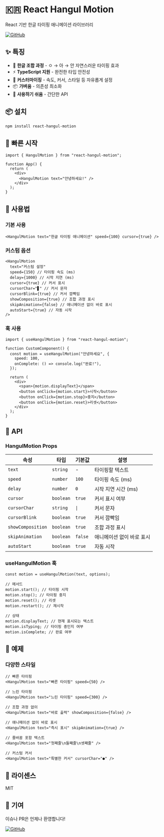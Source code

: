 # 🇰🇷 React Hangul Motion

React 기반 한글 타이핑 애니메이션 라이브러리

[![GitHub](https://img.shields.io/badge/GitHub-react--hangul--motion-blue?style=flat&logo=github)](https://github.com/lastPuzzle/react-hangul-motion)

## ✨ 특징

- 🎯 **한글 조합 과정** - ㅇ → 아 → 안 자연스러운 타이핑 효과
- ⚡ **TypeScript 지원** - 완전한 타입 안전성
- 🎨 **커스터마이징** - 속도, 커서, 스타일 등 자유롭게 설정
- 📦 **가벼움** - 의존성 최소화
- 🔧 **사용하기 쉬움** - 간단한 API

## 📦 설치

```bash
npm install react-hangul-motion
```

## 🚀 빠른 시작

```tsx
import { HangulMotion } from "react-hangul-motion";

function App() {
  return (
    <div>
      <HangulMotion text="안녕하세요!" />
    </div>
  );
}
```

## 📖 사용법

### 기본 사용

```tsx
<HangulMotion text="한글 타이핑 애니메이션" speed={100} cursor={true} />
```

### 커스텀 옵션

```tsx
<HangulMotion
  text="커스텀 설정"
  speed={150} // 타이핑 속도 (ms)
  delay={1000} // 시작 지연 (ms)
  cursor={true} // 커서 표시
  cursorChar="▋" // 커서 문자
  cursorBlink={true} // 커서 깜빡임
  showComposition={true} // 조합 과정 표시
  skipAnimation={false} // 애니메이션 없이 바로 표시
  autoStart={true} // 자동 시작
/>
```

### 훅 사용

```tsx
import { useHangulMotion } from "react-hangul-motion";

function CustomComponent() {
  const motion = useHangulMotion("안녕하세요", {
    speed: 100,
    onComplete: () => console.log("완료!"),
  });

  return (
    <div>
      <span>{motion.displayText}</span>
      <button onClick={motion.start}>시작</button>
      <button onClick={motion.stop}>중지</button>
      <button onClick={motion.reset}>리셋</button>
    </div>
  );
}
```

## 📝 API

### HangulMotion Props

| 속성              | 타입      | 기본값  | 설명                      |
| ----------------- | --------- | ------- | ------------------------- |
| `text`            | `string`  | -       | 타이핑할 텍스트           |
| `speed`           | `number`  | `100`   | 타이핑 속도 (ms)          |
| `delay`           | `number`  | `0`     | 시작 지연 시간 (ms)       |
| `cursor`          | `boolean` | `true`  | 커서 표시 여부            |
| `cursorChar`      | `string`  | `\|`    | 커서 문자                 |
| `cursorBlink`     | `boolean` | `true`  | 커서 깜빡임               |
| `showComposition` | `boolean` | `true`  | 조합 과정 표시            |
| `skipAnimation`   | `boolean` | `false` | 애니메이션 없이 바로 표시 |
| `autoStart`       | `boolean` | `true`  | 자동 시작                 |

### useHangulMotion 훅

```tsx
const motion = useHangulMotion(text, options);

// 메서드
motion.start(); // 타이핑 시작
motion.stop(); // 타이핑 중지
motion.reset(); // 리셋
motion.restart(); // 재시작

// 상태
motion.displayText; // 현재 표시되는 텍스트
motion.isTyping; // 타이핑 중인지 여부
motion.isComplete; // 완료 여부
```

## 🎨 예제

### 다양한 스타일

```tsx
// 빠른 타이핑
<HangulMotion text="빠른 타이핑" speed={50} />

// 느린 타이핑
<HangulMotion text="느린 타이핑" speed={300} />

// 조합 과정 없이
<HangulMotion text="바로 출력" showComposition={false} />

// 애니메이션 없이 바로 표시
<HangulMotion text="즉시 표시" skipAnimation={true} />

// 줄바꿈 포함 텍스트
<HangulMotion text="첫째줄\n둘째줄\n셋째줄" />

// 커스텀 커서
<HangulMotion text="특별한 커서" cursorChar="●" />
```

## 📄 라이센스

MIT

## 🤝 기여

이슈나 PR은 언제나 환영합니다!

[![GitHub](https://img.shields.io/badge/GitHub-react--hangul--motion-blue?style=flat&logo=github)](https://github.com/lastPuzzle/react-hangul-motion)
